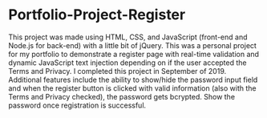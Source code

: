 # Portfolio-Project-Register
This project was made using HTML, CSS, and JavaScript (front-end and Node.js for back-end) with a little bit of jQuery. This was a personal project for my portfolio to demonstrate a register page with real-time validation and dynamic JavaScript text injection depending on if the user accepted the Terms and Privacy. I completed this project in September of 2019. Additional features include the ability to show/hide the password input field and when the register button is clicked with valid information (also with the Terms and Privacy checked), the password gets bcrypted. Show the password once registration is successful.
